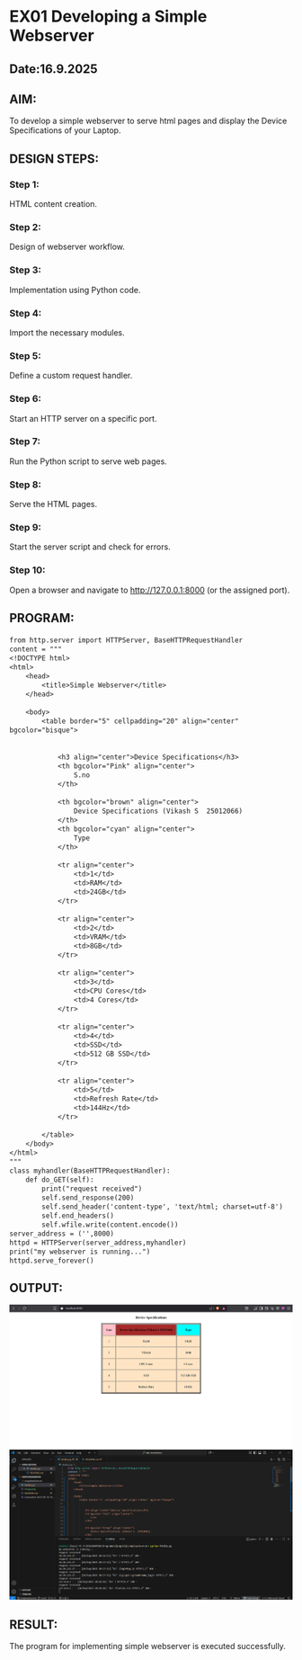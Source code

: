 # EX01 Developing a Simple Webserver
## Date:16.9.2025

## AIM:
To develop a simple webserver to serve html pages and display the Device Specifications of your Laptop.

## DESIGN STEPS:
### Step 1: 
HTML content creation.

### Step 2:
Design of webserver workflow.

### Step 3:
Implementation using Python code.

### Step 4:
Import the necessary modules.

### Step 5:
Define a custom request handler.

### Step 6:
Start an HTTP server on a specific port.

### Step 7:
Run the Python script to serve web pages.

### Step 8:
Serve the HTML pages.

### Step 9:
Start the server script and check for errors.

### Step 10:
Open a browser and navigate to http://127.0.0.1:8000 (or the assigned port).

## PROGRAM:
```
from http.server import HTTPServer, BaseHTTPRequestHandler
content = """
<!DOCTYPE html>
<html>
    <head>
        <title>Simple Webserver</title>
    </head>

    <body>
        <table border="5" cellpadding="20" align="center" bgcolor="bisque">
            

            <h3 align="center">Device Specifications</h3>
            <th bgcolor="Pink" align="center">
                S.no
            </th>
            
            <th bgcolor="brown" align="center">
                Device Specifications (Vikash S  25012066)
            </th>
            <th bgcolor="cyan" align="center">
                Type
            </th>
            
            <tr align="center">
                <td>1</td>
                <td>RAM</td>
                <td>24GB</td>
            </tr>

            <tr align="center">
                <td>2</td>
                <td>VRAM</td>
                <td>8GB</td>
            </tr>

            <tr align="center">
                <td>3</td>
                <td>CPU Cores</td>
                <td>4 Cores</td>
            </tr>

            <tr align="center">
                <td>4</td>
                <td>SSD</td>
                <td>512 GB SSD</td>
            </tr>
            
            <tr align="center">
                <td>5</td>
                <td>Refresh Rate</td>
                <td>144Hz</td>
            </tr>
                    
        </table>
    </body>
</html>
"""
class myhandler(BaseHTTPRequestHandler):
    def do_GET(self):
        print("request received")
        self.send_response(200)
        self.send_header('content-type', 'text/html; charset=utf-8')
        self.end_headers()
        self.wfile.write(content.encode())
server_address = ('',8000)
httpd = HTTPServer(server_address,myhandler)
print("my webserver is running...")
httpd.serve_forever()
```


## OUTPUT:
![alt text](image.png)
![alt text](image-1.png)

## RESULT:
The program for implementing simple webserver is executed successfully.
